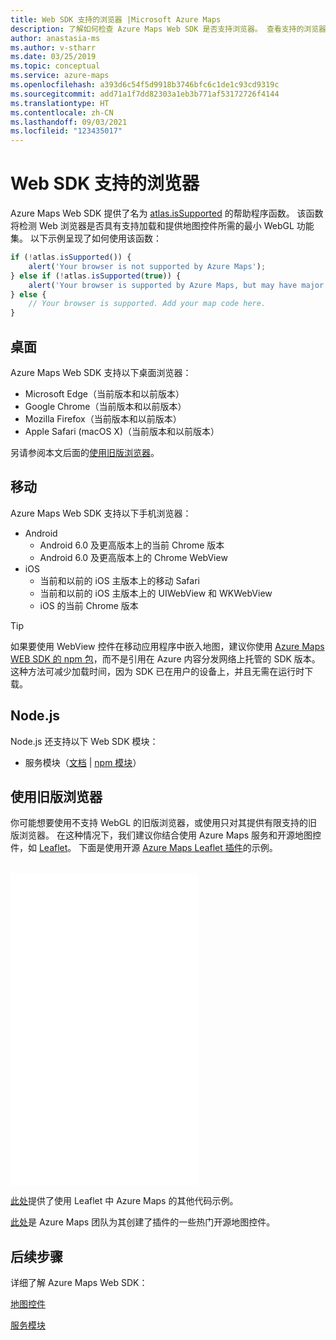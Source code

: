 ```yaml
---
title: Web SDK 支持的浏览器 |Microsoft Azure Maps
description: 了解如何检查 Azure Maps Web SDK 是否支持浏览器。 查看支持的浏览器列表。 了解如何将映射服务与旧浏览器结合使用。
author: anastasia-ms
ms.author: v-stharr
ms.date: 03/25/2019
ms.topic: conceptual
ms.service: azure-maps
ms.openlocfilehash: a393d6c54f5d9918b3746bfc6c1de1c93cd9319c
ms.sourcegitcommit: add71a1f7dd82303a1eb3b771af53172726f4144
ms.translationtype: HT
ms.contentlocale: zh-CN
ms.lasthandoff: 09/03/2021
ms.locfileid: "123435017"
---
```

# <a name="web-sdk-supported-browsers"></a>Web SDK 支持的浏览器

Azure Maps Web SDK 提供了名为 [atlas.isSupported](/javascript/api/azure-maps-control/atlas#issupported-boolean-) 的帮助程序函数。 该函数将检测 Web 浏览器是否具有支持加载和提供地图控件所需的最小 WebGL 功能集。 以下示例呈现了如何使用该函数：

```JavaScript
if (!atlas.isSupported()) {
    alert('Your browser is not supported by Azure Maps');
} else if (!atlas.isSupported(true)) {
    alert('Your browser is supported by Azure Maps, but may have major performance caveats.');
} else {
    // Your browser is supported. Add your map code here.
}
```

## <a name="desktop"></a>桌面

Azure Maps Web SDK 支持以下桌面浏览器：

- Microsoft Edge（当前版本和以前版本）
- Google Chrome（当前版本和以前版本）
- Mozilla Firefox（当前版本和以前版本）
- Apple Safari (macOS X)（当前版本和以前版本）

另请参阅本文后面的[使用旧版浏览器](#Target-Legacy-Browsers)。

## <a name="mobile"></a>移动

Azure Maps Web SDK 支持以下手机浏览器：

- Android
  - Android 6.0 及更高版本上的当前 Chrome 版本
  - Android 6.0 及更高版本上的 Chrome WebView
- iOS
  - 当前和以前的 iOS 主版本上的移动 Safari
  - 当前和以前的 iOS 主版本上的 UIWebView 和 WKWebView
  - iOS 的当前 Chrome 版本

> [!TIP]
> 如果要使用 WebView 控件在移动应用程序中嵌入地图，建议你使用 [Azure Maps WEB SDK 的 npm 包](https://www.npmjs.com/package/azure-maps-control)，而不是引用在 Azure 内容分发网络上托管的 SDK 版本。 这种方法可减少加载时间，因为 SDK 已在用户的设备上，并且无需在运行时下载。

## <a name="nodejs"></a>Node.js

Node.js 还支持以下 Web SDK 模块：

- 服务模块（[文档](how-to-use-services-module.md) |  [npm 模块](https://www.npmjs.com/package/azure-maps-rest)）

## <a name="target-legacy-browsers"></a><a name="Target-Legacy-Browsers"></a>使用旧版浏览器

你可能想要使用不支持 WebGL 的旧版浏览器，或使用只对其提供有限支持的旧版浏览器。 在这种情况下，我们建议你结合使用 Azure Maps 服务和开源地图控件，如 [Leaflet](https://leafletjs.com/)。 下面是使用开源 [Azure Maps Leaflet 插件](https://github.com/azure-samples/azure-maps-leaflet)的示例。

<br/>

<iframe height="500" scrolling="no" title="Azure Maps + Leaflet" src="//codepen.io/azuremaps/embed/GeLgyx/?height=500&theme-id=0&default-tab=html,result" frameborder="no" allowtransparency="true" allowfullscreen="true">
请参阅 <a href='https://codepen.io'>CodePen</a> 上的 Pen <a href='https://codepen.io/azuremaps/pen/GeLgyx/'>Azure Maps + Leaflet</a> by Azure Maps (<a href='https://codepen.io/azuremaps'>@azuremaps</a>)。
</iframe>

[此处](https://azuremapscodesamples.azurewebsites.net/?search=leaflet)提供了使用 Leaflet 中 Azure Maps 的其他代码示例。

[此处](open-source-projects.md#third-part-map-control-plugins)是 Azure Maps 团队为其创建了插件的一些热门开源地图控件。

## <a name="next-steps"></a>后续步骤

详细了解 Azure Maps Web SDK：

[地图控件](how-to-use-map-control.md)

[服务模块](how-to-use-services-module.md)

